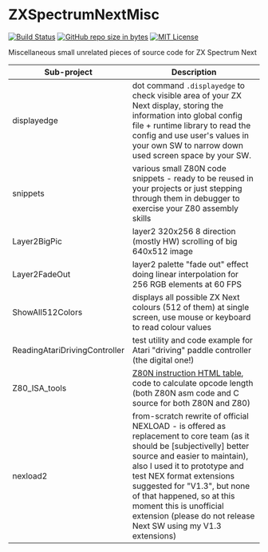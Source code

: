 # ZXSpectrumNextMisc
[![Build Status](https://api.cirrus-ci.com/github/ped7g/ZXSpectrumNextMisc.svg)](https://cirrus-ci.com/github/ped7g/ZXSpectrumNextMisc/master)
[![GitHub repo size in bytes](https://img.shields.io/github/repo-size/ped7g/ZXSpectrumNextMisc.svg)](https://github.com/ped7g/ZXSpectrumNextMisc/)
[![MIT License](https://img.shields.io/github/license/ped7g/ZXSpectrumNextMisc.svg)](https://github.com/ped7g/ZXSpectrumNextMisc/blob/master/LICENSE)

Miscellaneous small unrelated pieces of source code for ZX Spectrum Next

Sub-project | Description
----------- | -----------
displayedge | dot command `.displayedge` to check visible area of your ZX Next display, storing the information into global config file + runtime library to read the config and use user's values in your own SW to narrow down used screen space by your SW.
snippets | various small Z80N code snippets - ready to be reused in your projects or just stepping through them in debugger to exercise your Z80 assembly skills
Layer2BigPic | layer2 320x256 8 direction (mostly HW) scrolling of big 640x512 image
Layer2FadeOut | layer2 palette "fade out" effect doing linear interpolation for 256 RGB elements at 60 FPS
ShowAll512Colors | displays all possible ZX Next colours (512 of them) at single screen, use mouse or keyboard to read colour values
ReadingAtariDrivingController | test utility and code example for Atari "driving" paddle controller (the digital one!)
Z80_ISA_tools | [Z80N instruction HTML table](http://ped.7gods.org/Z80N_table_ClrHome.html), code to calculate opcode length (both Z80N asm code and C source for both Z80N and Z80)
nexload2 | from-scratch rewrite of official NEXLOAD - is offered as replacement to core team (as it should be [subjectivelly] better source and easier to maintain), also I used it to prototype and test NEX format extensions suggested for "V1.3", but none of that happened, so at this moment this is unofficial extension (please do not release Next SW using my V1.3 extensions)
